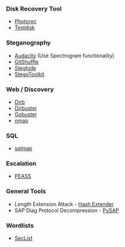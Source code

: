 
### Disk Recovery Tool

- [Photorec](https://www.cgsecurity.org/wiki/PhotoRec_ES)
- [Testdisk](https://www.cgsecurity.org/wiki/TestDisk)

### Steganography

- [Audacity](https://www.audacityteam.org/) (Use Spectrogram functionality)
- [GitShuffle](http://manpages.ubuntu.com/manpages/bionic/man1/gifshuffle.1.html)
- [Steghide](http://steghide.sourceforge.net/index.php)
- [StegoToolkit](https://github.com/DominicBreuker/stego-toolkit)

### Web / Discovery

- [Dirb](https://tools.kali.org/web-applications/dirb)
- [Dirbuster](https://github.com/KajanM/DirBuster)
- [Gobuster](https://github.com/OJ/gobuster)
- [nmap](https://nmap.org/)

### SQL

- [sqlmap](https://github.com/sqlmapproject/sqlmap)

### Escalation

- [PEASS](https://github.com/carlospolop/privilege-escalation-awesome-scripts-suite)

### General Tools

- Length Extension Attack - [Hash Extender](https://github.com/iagox86/hash_extender)
- SAP Diag Protocol Decompression - [PySAP](https://github.com/SecureAuthCorp/pysap)

### Wordlists

- [SecList](https://github.com/danielmiessler/SecLists)

